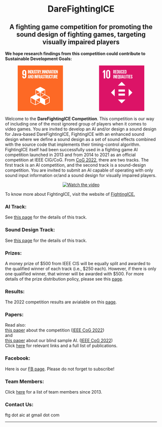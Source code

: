 # <div align="center" ><b>DareFightingICE </b></div>
## <div align="center"><b>A fighting game competition for promoting the sound design of fighting games, targeting visually impaired players</b></div>
**We hope research findings from this competition could contribute to Sustainable Development Goals:**
<p align="center">
<a href="https://sdgs.un.org/goals/goal9" target="_blank"><img src="E_GIF_09.gif" width="150" ></a> 
&emsp;&emsp;&emsp;&emsp;&emsp;&emsp;&emsp;&emsp;
<a href="https://sdgs.un.org/goals/goal10" target="_blank"><img src="E_GIF_10.gif" width="150" ></a>
</p>

Welcome to the <b>DareFightingICE Competition</b>. This competition is our way of including one of the most ignored group of players when it comes to video games. You are invited to develop an AI and/or design a sound design for Java-based DareFightingICE, FightingICE with an enhanced sound design where we define a sound design as a set of sound
effects combined with the source code that implements their timing-control algorithm. FightingICE itself had been successfully used in a fighting game AI competition launched in 2013 and from 2014 to 2021 as an official competition at IEEE CIG/CoG. From <a href="https://ieee-cog.org/2022/" target="_blank">CoG 2022</a>, there are two tracks. The first track is an AI competition, and the second track is a sound-design competition. You are invited to submit an AI capable of operating with only sound input information or/and a sound design for visually impaired players. 
<div align="center">

[![Watch the video](https://img.youtube.com/vi/IojUrlXibvk/0.jpg)](https://www.youtube.com/watch?v=IojUrlXibvk)

</div>

To know more about FightingICE, visit the website of <a href="https://www.ice.ci.ritsumei.ac.jp/~ftgaic/index.htm" target="_blank">FightingICE.</a>
<br>

### <b>AI Track:</b>
See <a href="https://tinyurl.com/DareFightingICE/AI" target="_blank">this page</a> for the details of this track.<br>

### <b>Sound Design Track:</b>
See <a href="https://tinyurl.com/DareFightingICE/Sound" target="_blank">this page</a> for the details of this track.<br>

### <b>Prizes:</b>
A money prize of $500 from IEEE CIS will be equally split and awarded to the qualified winner of each track (i.e., $250 each). However, if there is only one qualified winner, that winner will be awarded with $500. For more details of the prize distribution policy, please see this <a href="https://cis.ieee.org/images/files/Documents/competitions/prize-dist-policy.pdf" target="_blank">page</a>.

### <b>Results:</b>
The 2022 competition results are avialable on this <a href="https://www.ice.ci.ritsumei.ac.jp/~ftgaic/index-R.html" target="_blank">page</a>.

### <b>Papers:</b>
Read also:<br>
<a href="https://arxiv.org/abs/2203.01556" target="_blank">this paper</a> about the competition (<a href="https://ieee-cog.org/2022/" target="_blank">IEEE CoG 2022</a>) <br>
and<br>
<a href="https://arxiv.org/abs/2205.07444" target="_blank">this paper</a> about our blind sample AI. (<a href="https://ieee-cog.org/2022/" target="_blank">IEEE CoG 2022</a>) 
<br>
Click [here](https://www.ice.ci.ritsumei.ac.jp/~ftgaic/index-4.html) for relevant links and a full list of publications. 

### <b>Facebook:</b>
Here is our <a href="https://www.facebook.com/ftg.aic" target="_blank">FB page</a>. Please do not forget to subscribe!<br>

### <b>Team Members:</b>
Click [here](https://www.ice.ci.ritsumei.ac.jp/~ftgaic/index-5.html) for a list of team members since 2013.

### <b>Contact Us:</b>
ftg dot aic at gmail dot com 

---
